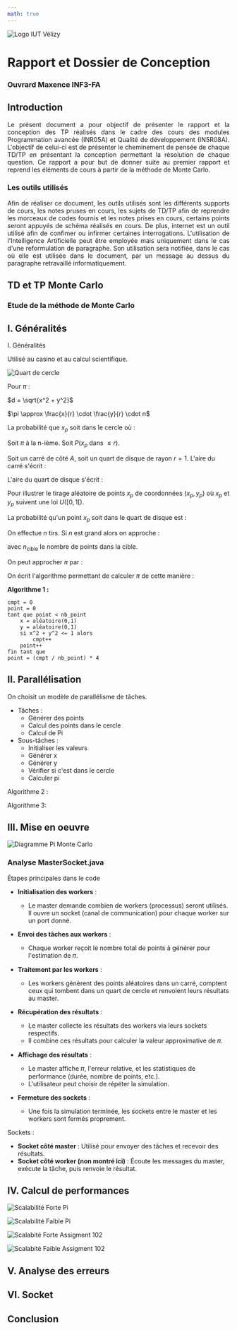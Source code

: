 ```yaml
---
math: true
---
```


![Logo IUT Vélizy](img/logoIUT.png)
# Rapport et Dossier de Conception
### Ouvrard Maxence INF3-FA

## Introduction

<p style="text-align:justify;">
Le présent document a pour objectif de présenter le rapport et la conception des TP réalisés dans le cadre des cours des modules Programmation avancée (INR05A) et 
Qualité de développement (IN5R08A). L'objectif de celui-ci est de présenter le cheminement de pensée de chaque TD/TP en présentant la conception permettant la résolution de chaque question. Ce rapport a pour but de donner suite au premier rapport et reprend les éléments de cours à partir de la méthode de Monte Carlo.
<p>

### Les outils utilisés

<p style="text-align:justify;">
Afin de réaliser ce document, les outils utilisés sont les différents supports de cours, les notes pruses en cours, les sujets de TD/TP afin de reprendre les morceaux de codes fournis et les notes prises en cours, certains points seront appuyés de schéma réalisés en cours. De plus, internet est un outil utilisé afin de confimer ou infirmer certaines interrogations. L'utilisation de l'Intelligence Artificielle peut être employée mais uniquement dans le cas d'une reformulation de paragraphe. Son utilisation sera notifiée, dans le cas où elle est utilisée dans le document, par un message au dessus du paragraphe retravaillé informatiquement.
<p>

## TD et TP Monte Carlo

### Etude de la méthode de Monte Carlo

<p style="text-align:justify;">

## I. Généralités

I. Généralités

Utilisé au casino et au calcul scientifique.

![Quart de cercle](https://via.placeholder.com/150)

Pour $\pi$ :



$d = \sqrt{x^2 + y^2}$

$\pi \approx \frac{x}{r} \cdot \frac{y}{r} \cdot n$

La probabilité que $x_p$ soit dans le cercle où :



Soit $\pi$ à la n-ième. Soit $P(x_p \text{ dans } \leq r)$.

Soit un carré de côté $A$, soit un quart de disque de rayon $r = 1$. L'aire du carré s'écrit :



L'aire du quart de disque s'écrit :



Pour illustrer le tirage aléatoire de points $x_p$ de coordonnées $(x_p, y_p)$ où $x_p$ et $y_p$ suivent une loi $U([0, 1[)$.

La probabilité qu'un point $x_p$ soit dans le quart de disque est :



On effectue $n$ tirs. Si $n$ est grand alors on approche :



avec $n_{\text{cible}}$ le nombre de points dans la cible.

On peut approcher $\pi$ par :



On écrit l'algorithme permettant de calculer $\pi$ de cette manière :
</p>

**Algorithme 1 :**

```text
cmpt = 0
point = 0
tant que point < nb_point
    x = aléatoire(0,1)
    y = aléatoire(0,1)
    si x^2 + y^2 <= 1 alors
        cmpt++
    point++
fin tant que
point = (cmpt / nb_point) * 4
```

## II. Parallélisation

On choisit un modèle de parallélisme de tâches.

- Tâches :
  - Générer des points
  - Calcul des points dans le cercle
  - Calcul de Pi
- Sous-tâches :
  - Initialiser les valeurs
  - Générer x
  - Générer y
  - Vérifier si c'est dans le cercle
  - Calculer pi
  

Algorithme 2 :


Algorithme 3:

## III. Mise en oeuvre

![Diagramme Pi Monte Carlo](img/PiMonteCarlo.png)

### Analyse MasterSocket.java

Étapes principales dans le code
- **Initialisation des workers** :
    - Le master demande combien de workers (processus) seront utilisés. Il ouvre un socket (canal de communication) pour chaque worker sur un port donné.
- **Envoi des tâches aux workers** :
    - Chaque worker reçoit le nombre total de points à générer pour l'estimation de 𝜋.

- **Traitement par les workers** :
    - Les workers génèrent des points aléatoires dans un carré, comptent ceux qui tombent dans un quart de cercle et renvoient leurs résultats au master.

- **Récupération des résultats** :
    - Le master collecte les résultats des workers via leurs sockets respectifs.
    - Il combine ces résultats pour calculer la valeur approximative de 𝜋.

- **Affichage des résultats** :
    - Le master affiche 𝜋, l'erreur relative, et les statistiques de performance (durée, nombre de points, etc.).
    - L'utilisateur peut choisir de répéter la simulation.

- **Fermeture des sockets** :
    - Une fois la simulation terminée, les sockets entre le master et les workers sont fermés proprement.

Sockets : 
- **Socket côté master** : Utilisé pour envoyer des tâches et recevoir des résultats.
- **Socket côté worker (non montré ici)** : Écoute les messages du master, exécute la tâche, puis renvoie le résultat.

## IV. Calcul de performances

![Scalabilité Forte Pi](img/Scalabilite_forte_pi.png)

![Scalabilité Faible Pi](img/Scalabilite_faible_pi.png)

![Scalabité Forte Assigment 102](im/Scalabilite_forte_pi.png)

![Scalabité Faible Assigment 102](im/Scalabilite_faible_pi.png)

## V. Analyse des erreurs

## VI. Socket

## Conclusion